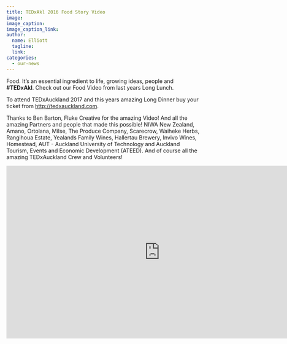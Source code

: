 ```yaml
---
title: TEDxAkl 2016 Food Story Video
image:
image_caption:
image_caption_link:
author:
  name: Elliott
  tagline:
  link:
categories:
  - our-news
---
```


Food. It’s an essential ingredient to life, growing ideas, people and **#TEDxAkl**. Check out our Food Video from last years Long Lunch.

To attend TEDxAuckland 2017 and this years amazing Long Dinner buy your ticket from http://tedxauckland.com.

Thanks to Ben Barton, Fluke Creative for the amazing Video! And all the amazing Partners and people that made this possible! NIWA New Zealand, Amano, Ortolana, Milse, The Produce Company, Scarecrow, Waiheke Herbs, Rangihoua Estate, Yealands Family Wines, Hallertau Brewery, Invivo Wines, Homestead, AUT - Auckland University of Technology and Auckland Tourism, Events and Economic Development (ATEED). And of course all the amazing TEDxAuckland Crew and Volunteers!

<iframe src="https://www.youtube.com/embed/J0s-ob4FGcg" width="800" height="450" frameborder="0" allowfullscreen="allowfullscreen"></iframe>
